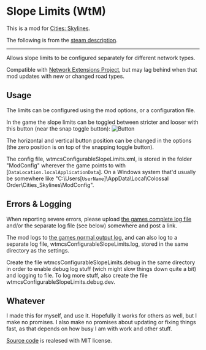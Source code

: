 # Slope Limits (WtM)

This is a mod for [Cities: Skylines](http://www.citiesskylines.com/).

The following is from the [steam description](http://steamcommunity.com/sharedfiles/filedetails/?id=512194601).

---------------------------------------------



Allows slope limits to be configured separately for different network types.

Compatible with [Network Extensions Project](http://steamcommunity.com/sharedfiles/filedetails/?id=478820060), but may lag behind when that mod updates with new or changed road types.

## Usage

The limits can be configured using the mod options, or a configuration file.

In the game the slope limits can be toggled between stricter and looser with this button (near the snap toggle button):
![Button](http://www.truls.org/jonas/CS/ConfigurableSlopeLimitsButtonWeb.png)

The horizontal and vertical button position can be changed in the options (the zero position is on top of the snapping toggle button).

The config file, wtmcsConfigurableSlopeLimits.xml, is stored in the folder "ModConfig" wherever the game points to with [`DataLocation.localApplicationData`]. On a Windows system that'd usually be somewhere like "C:\Users\[`UserName`]\AppData\Local\Colossal Order\Cities\_Skylines\ModConfig".

## Errors & Logging

When reporting severe errors, please upload [the games complete log file](http://steamcommunity.com/sharedfiles/filedetails/?id=463645931) and/or the separate log file (see below) somewhere and post a link.

The mod logs to [the games normal output log](http://steamcommunity.com/sharedfiles/filedetails/?id=463645931), and can also log to a separate log file, wtmcsConfigurableSlopeLimits.log, stored in the same directory as the settings.

Create the file wtmcsConfigurableSlopeLimits.debug in the same directory in order to enable debug log stuff (wich might slow things down quite a bit) and logging to file. To log more stuff, also create the file wtmcsConfigurableSlopeLimits.debug.dev.

## Whatever

I made this for myself, and use it. Hopefully it works for others as well, but I make no promises.
I also make no promises about updating or fixing things fast, as that depends on how busy I am with work and other stuff.

[Source code](https://github.com/DinkyToyz/wtmcsConfigurableSlopeLimits) is realesed with MIT license.